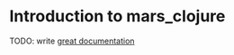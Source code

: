 # Introduction to mars_clojure

TODO: write [great documentation](http://jacobian.org/writing/great-documentation/what-to-write/)
